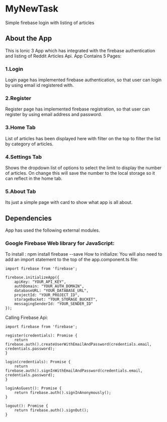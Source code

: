 # MyNewTask
Simple firebase login with listing of articles

## About the App
This is Ionic 3 App which has integrated with the firebase authentication and listing of Reddit Articles Api.
App Contains 5 Pages:
### 1.Login
Login page has implemented firebase authentication, so that user can login by using email id registered with.
### 2.Register
 Register page has implemented firebase registration, so that user can register by using email address and password.
### 3.Home Tab
List of articles has been displayed here with filter on the top to filter the list by category of articles.
### 4.Settings Tab
Shows the dropdown list of options to select the limit to display the number of articles. On change this will save the number to the local storage so it can reflect in the home tab.
### 5.About Tab
Its just a simple page with card to show what app is all about.

## Dependencies
App has used the following external modules.

### Google Firebase Web library for JavaScript:
To install :
    npm install firebase --save
How to initialize:
    You will also need to add an import statement to the top of the app.component.ts file:

    import firebase from 'firebase';

    firebase.initializeApp({
        apiKey: "YOUR_API_KEY",
        authDomain: "YOUR_AUTH_DOMAIN",
        databaseURL: "YOUR_DATABASE_URL",
        projectId: "YOUR_PROJECT_ID",
        storageBucket: "YOUR_STORAGE_BUCKET",
        messagingSenderId: "YOUR_SENDER_ID"
    });

Calling Firebase Api:

    import firebase from 'firebase';
    
    register(credentials): Promise {
        return firebase.auth().createUserWithEmailAndPassword(credentials.email, credentials.password);
    }

    login(credentials): Promise {
        return firebase.auth().signInWithEmailAndPassword(credentials.email, credentials.password);
    }

    loginAsGuest(): Promise {
        return firebase.auth().signInAnonymously();
    }

    logout(): Promise {
        return firebase.auth().signOut();
    }
